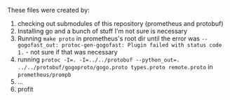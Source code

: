 These files were created by:

1. checking out submodules of this repository (prometheus and protobuf)
2. Installing go and a bunch of stuff I'm not sure is necessary
3. Running `make proto` in prometheus's root dir until the error was `--gogofast_out: protoc-gen-gogofast: Plugin failed with status code 1.` - not sure if that was necessary
4. running `protoc -I=. -I=../../protobuf --python_out=. ../../protobuf/gogoproto/gogo.proto types.proto remote.proto` in `prometheus/prompb`
5. ...
6. profit

